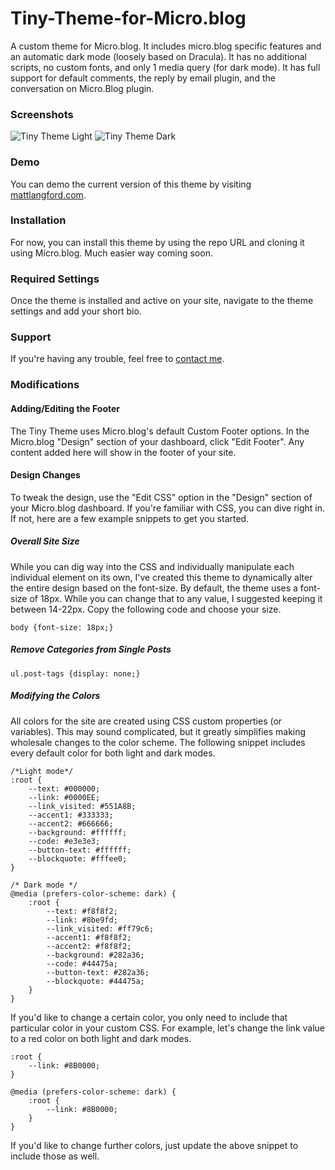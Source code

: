 # Tiny-Theme-for-Micro.blog
A custom theme for Micro.blog. It includes micro.blog specific features and an automatic dark mode (loosely based on Dracula). It has no additional scripts, no custom fonts, and only 1 media query (for dark mode). It has full support for default comments, the reply by email plugin, and the conversation on Micro.Blog plugin.

### Screenshots
![Tiny Theme Light](https://github.com/MattSLangford/Tiny-Theme-for-Micro.blog/blob/main/screenshot.png?raw=true)
![Tiny Theme Dark](https://github.com/MattSLangford/Tiny-Theme-for-Micro.blog/blob/main/screenshot2.png?raw=true)

### Demo
You can demo the current version of this theme by visiting [mattlangford.com](https://mattlangford.com).

### Installation
For now, you can install this theme by using the repo URL and cloning it using Micro.blog. Much easier way coming soon.

### Required Settings
Once the theme is installed and active on your site, navigate to the theme settings and add your short bio.

### Support
If you're having any trouble, feel free to [contact me](https://mattlangford.com/contact/).

### Modifications

#### Adding/Editing the Footer
The Tiny Theme uses Micro.blog's default Custom Footer options. In the Micro.blog "Design" section of your dashboard, click "Edit Footer". Any content added here will show in the footer of your site.

#### Design Changes
To tweak the design, use the "Edit CSS" option in the "Design" section of your Micro.blog dashboard. If you're familiar with CSS, you can dive right in. If not, here are a few example snippets to get you started.

##### Overall Site Size
While you can dig way into the CSS and individually manipulate each individual element on its own, I've created this theme to dynamically alter the entire design based on the font-size. By default, the theme uses a font-size of 18px. While you can change that to any value, I suggested keeping it between 14-22px. Copy the following code and choose your size.

```
body {font-size: 18px;}
```

##### Remove Categories from Single Posts
```
ul.post-tags {display: none;}
```

##### Modifying the Colors
All colors for the site are created using CSS custom properties (or variables). This may sound complicated, but it greatly simplifies making wholesale changes to the color scheme. The following snippet includes every default color for both light and dark modes.

```
/*Light mode*/
:root {
	--text: #000000;
	--link: #0000EE;
	--link_visited: #551A8B;
	--accent1: #333333;
	--accent2: #666666;
	--background: #ffffff;
	--code: #e3e3e3;
	--button-text: #ffffff;
	--blockquote: #fffee0;
}

/* Dark mode */
@media (prefers-color-scheme: dark) {
	:root {
		--text: #f8f8f2;
		--link: #8be9fd;
		--link_visited: #ff79c6;
		--accent1: #f8f8f2;
		--accent2: #f8f8f2;
		--background: #282a36;
		--code: #44475a;
		--button-text: #282a36;
		--blockquote: #44475a;
	}
}
```

If you'd like to change a certain color, you only need to include that particular color in your custom CSS. For example, let's change the link value to a red color on both light and dark modes.

```
:root {
	--link: #8B0000;
}

@media (prefers-color-scheme: dark) {
	:root {
		--link: #8B0000;
	}
}
```

If you'd like to change further colors, just update the above snippet to include those as well.
